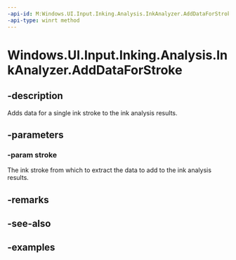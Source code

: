 ```yaml
---
-api-id: M:Windows.UI.Input.Inking.Analysis.InkAnalyzer.AddDataForStroke(Windows.UI.Input.Inking.InkStroke)
-api-type: winrt method
---
```


<!-- Method syntax.
public void InkAnalyzer.AddDataForStroke(InkStroke stroke)
-->

# Windows.UI.Input.Inking.Analysis.InkAnalyzer.AddDataForStroke


## -description

Adds data for a single ink stroke to the ink analysis results.

## -parameters

### -param stroke

The ink stroke from which to extract the data to add to the ink analysis results.

## -remarks

## -see-also

## -examples

